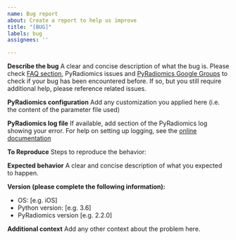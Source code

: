 ```yaml
---
name: Bug report
about: Create a report to help us improve
title: "[BUG]"
labels: bug
assignees: ''

---
```


**Describe the bug**
A clear and concise description of what the bug is. Please check [FAQ section](https://pyradiomics.readthedocs.io/en/latest/faq.html), PyRadiomics issues and [PyRadiomics Google Groups](https://groups.google.com/forum/#!forum/pyradiomics) to check if your bug has been encountered before. If so, but you still require additional help, please reference related issues.

**PyRadiomics configuration**
Add any customization you applied here (i.e. the content of the parameter file used)

**PyRadiomics log file**
If available, add section of the PyRadiomics log showing your error. For help on setting up logging, see the [online documentation](https://pyradiomics.readthedocs.io/en/latest/usage.html#setting-up-logging)

**To Reproduce**
Steps to reproduce the behavior:

**Expected behavior**
A clear and concise description of what you expected to happen.

**Version (please complete the following information):**
 - OS: [e.g. iOS]
 - Python version: [e.g. 3.6]
 - PyRadiomics version [e.g. 2.2.0]

**Additional context**
Add any other context about the problem here.
